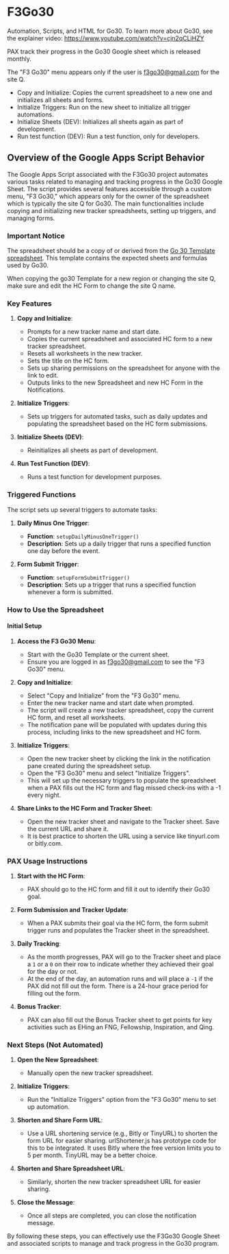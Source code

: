 # F3Go30
Automation, Scripts, and HTML for Go30.
To learn more about Go30, see the explainer video: https://www.youtube.com/watch?v=cjn2qCLiHZY

PAX track their progress in the Go30 Google sheet which is released monthly.

The "F3 Go30" menu appears only if the user is f3go30@gmail.com for the site Q.
 * Copy and Initialize: Copies the current spreadsheet to a new one and initializes all sheets and forms.
 * Initialize Triggers: Run on the new sheet to initialize all trigger automations.
 * Initialize Sheets (DEV): Initializes all sheets again as part of development.
 * Run test function (DEV): Run a test function, only for developers.

## Overview of the Google Apps Script Behavior

The Google Apps Script associated with the F3Go30 project automates various tasks related to managing and tracking progress in the Go30 Google Sheet. The script provides several features accessible through a custom menu, "F3 Go30," which appears only for the owner of the spreadsheet which is typically the site Q for Go30. The main functionalities include copying and initializing new tracker spreadsheets, setting up triggers, and managing forms.

### Important Notice

The spreadsheet should be a copy of or derived from the [Go 30 Template spreadsheet](https://docs.google.com/spreadsheets/d/1XLAYCSSeNBLvA2JTfhFWoZkKgsmizoUvsNk6CJtot7U/edit?usp=sharing). This template contains the expected sheets and formulas used by Go30.

When copying the go30 Template for a new region or changing the site Q, make sure and edit the HC Form to change the site Q name.

### Key Features

1. **Copy and Initialize**:
   - Prompts for a new tracker name and start date.
   - Copies the current spreadsheet and associated HC form to a new tracker spreadsheet.
   - Resets all worksheets in the new tracker.
   - Sets the title on the HC form.
   - Sets up sharing permissions on the spreadsheet for anyone with the link to edit.
   - Outputs links to the new Spreadsheet and new HC Form in the Notifications.

2. **Initialize Triggers**:
   - Sets up triggers for automated tasks, such as daily updates and populating the spreadsheet based on the HC form submissions.

3. **Initialize Sheets (DEV)**:
   - Reinitializes all sheets as part of development.

4. **Run Test Function (DEV)**:
   - Runs a test function for development purposes.

### Triggered Functions

The script sets up several triggers to automate tasks:

1. **Daily Minus One Trigger**:
   - **Function**: `setupDailyMinusOneTrigger()`
   - **Description**: Sets up a daily trigger that runs a specified function one day before the event.

2. **Form Submit Trigger**:
   - **Function**: `setupFormSubmitTrigger()`
   - **Description**: Sets up a trigger that runs a specified function whenever a form is submitted.

### How to Use the Spreadsheet

#### Initial Setup

1. **Access the F3 Go30 Menu**:
   - Start with the Go30 Template or the current sheet.
   - Ensure you are logged in as f3go30@gmail.com to see the "F3 Go30" menu.

2. **Copy and Initialize**:
   - Select "Copy and Initialize" from the "F3 Go30" menu.
   - Enter the new tracker name and start date when prompted.
   - The script will create a new tracker spreadsheet, copy the current HC form, and reset all worksheets.
   - The notification pane will be populated with updates during this process, including links to the new spreadsheet and HC form.

3. **Initialize Triggers**:
   - Open the new tracker sheet by clicking the link in the notification pane created during the spreadsheet setup.
   - Open the "F3 Go30" menu and select "Initialize Triggers".
   - This will set up the necessary triggers to populate the spreadsheet when a PAX fills out the HC form and flag missed check-ins with a -1 every night.

4. **Share Links to the HC Form and Tracker Sheet**:
   - Open the new tracker sheet and navigate to the Tracker sheet. Save the current URL and share it.
   - It is best practice to shorten the URL using a service like tinyurl.com or bitly.com.

### PAX Usage Instructions

1. **Start with the HC Form**:
   - PAX should go to the HC form and fill it out to identify their Go30 goal.

2. **Form Submission and Tracker Update**:
   - When a PAX submits their goal via the HC form, the form submit trigger runs and populates the Tracker sheet in the spreadsheet.

3. **Daily Tracking**:
   - As the month progresses, PAX will go to the Tracker sheet and place a `1` or a `0` on their row to indicate whether they achieved their goal for the day or not.
   - At the end of the day, an automation runs and will place a `-1` if the PAX did not fill out the form. There is a 24-hour grace period for filling out the form.

4. **Bonus Tracker**:
   - PAX can also fill out the Bonus Tracker sheet to get points for key activities such as EHing an FNG, Fellowship, Inspiration, and Qing.

### Next Steps (Not Automated)

1. **Open the New Spreadsheet**:
   - Manually open the new tracker spreadsheet.

2. **Initialize Triggers**:
   - Run the "Initialize Triggers" option from the "F3 Go30" menu to set up automation.

3. **Shorten and Share Form URL**:
   - Use a URL shortening service (e.g., Bitly or TinyURL) to shorten the form URL for easier sharing.  urlShortener.js has prototype code for this to be integrated.  It uses Bitly where the free version limits you to 5 per month.  TinyURL may be a better choice.

4. **Shorten and Share Spreadsheet URL**:
   - Similarly, shorten the new tracker spreadsheet URL for easier sharing.

5. **Close the Message**:
   - Once all steps are completed, you can close the notification message.

By following these steps, you can effectively use the F3Go30 Google Sheet and associated scripts to manage and track progress in the Go30 program.
